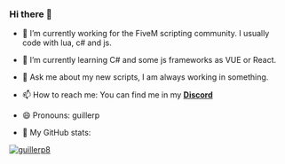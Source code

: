 ### Hi there 👋

- 🔭 I’m currently working for the FiveM scripting community. I usually code with lua, c# and js.
- 🌱 I’m currently learning C# and some js frameworks as VUE or React.
- 💬 Ask me about my new scripts, I am always working in something.
- 📫 How to reach me: You can find me in my [**Discord**](https://discord.gg/eBpmkW6e5j)
- 😄 Pronouns: guillerp


- 🤔 My GitHub stats: 


[![guillerp8](https://github-readme-stats.vercel.app/api?username=guillerp8)](https://github.com/anuraghazra/github-readme-stats)
